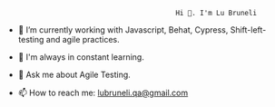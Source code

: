                                               Hi 👋. I'm Lu Bruneli
   
   



- 🔭 I’m currently working with Javascript, Behat, Cypress, Shift-left-testing and agile practices.
 
- 🌱 I'm always in constant learning.

- 💬 Ask me about Agile Testing.

- 📫 How to reach me: lubruneli.qa@gmail.com










